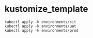 # kustomize_template

```
kubectl apply -k environments/sit
kubectl apply -k environments/uat
kubectl apply -k environments/prod 
```
